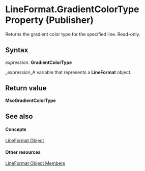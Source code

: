 
# LineFormat.GradientColorType Property (Publisher)

Returns the gradient color type for the specified line. Read-only.


## Syntax

 _expression_. **GradientColorType**

 _expression_A variable that represents a  **LineFormat** object.


## Return value

 **MsoGradientColorType**


## See also


#### Concepts


 [LineFormat Object](9c973f5a-b2d2-78b1-24c3-350f1ba4c2ab.md)
#### Other resources


 [LineFormat Object Members](3cd47530-e104-34b9-9f14-937061830a61.md)
